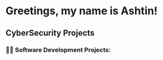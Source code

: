 <h1>Greetings, my name is Ashtin!</h1>

<h2> CyberSecurity Projects </h2>



<h3>👨‍💻 Software Development Projects:</h3>



<!--
